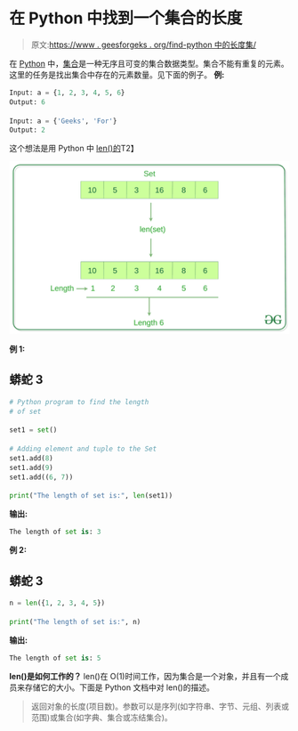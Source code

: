 # 在 Python 中找到一个集合的长度

> 原文:[https://www . geesforgeks . org/find-python 中的长度集/](https://www.geeksforgeeks.org/find-the-length-of-a-set-in-python/)

在 [Python](https://www.geeksforgeeks.org/python-programming-language/) 中，[集合](https://www.geeksforgeeks.org/python-sets/)是一种无序且可变的集合数据类型。集合不能有重复的元素。这里的任务是找出集合中存在的元素数量。见下面的例子。
**例:**

```py
Input: a = {1, 2, 3, 4, 5, 6}
Output: 6

Input: a = {'Geeks', 'For'}
Output: 2
```

这个想法是用 Python 中 [len()的](https://www.geeksforgeeks.org/list-methods-in-python-set-1-in-not-in-len-min-max/)T2】

![Find-Length-of-set](img/6e984f110f7fc02685d4e5984c7baca6.png)

**例 1:**

## 蟒蛇 3

```py
# Python program to find the length
# of set

set1 = set() 

# Adding element and tuple to the Set
set1.add(8)
set1.add(9)
set1.add((6, 7))

print("The length of set is:", len(set1))
```

**输出:**

```py
The length of set is: 3
```

**例 2:**

## 蟒蛇 3

```py
n = len({1, 2, 3, 4, 5})

print("The length of set is:", n)
```

**输出:**

```py
The length of set is: 5
```

**len()是如何工作的？**
len()在 O(1)时间工作，因为集合是一个对象，并且有一个成员来存储它的大小。下面是 Python 文档中对 len()的描述。

> 返回对象的长度(项目数)。参数可以是序列(如字符串、字节、元组、列表或范围)或集合(如字典、集合或冻结集合)。